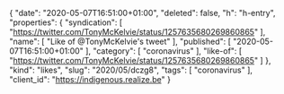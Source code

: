 {
  "date": "2020-05-07T16:51:00+01:00",
  "deleted": false,
  "h": "h-entry",
  "properties": {
    "syndication": [
      "https://twitter.com/TonyMcKelvie/status/1257635680269860865"
    ],
    "name": [
      "Like of @TonyMcKelvie's tweet"
    ],
    "published": [
      "2020-05-07T16:51:00+01:00"
    ],
    "category": [
      "coronavirus"
    ],
    "like-of": [
      "https://twitter.com/TonyMcKelvie/status/1257635680269860865"
    ]
  },
  "kind": "likes",
  "slug": "2020/05/dczg8",
  "tags": [
    "coronavirus"
  ],
  "client_id": "https://indigenous.realize.be"
}
